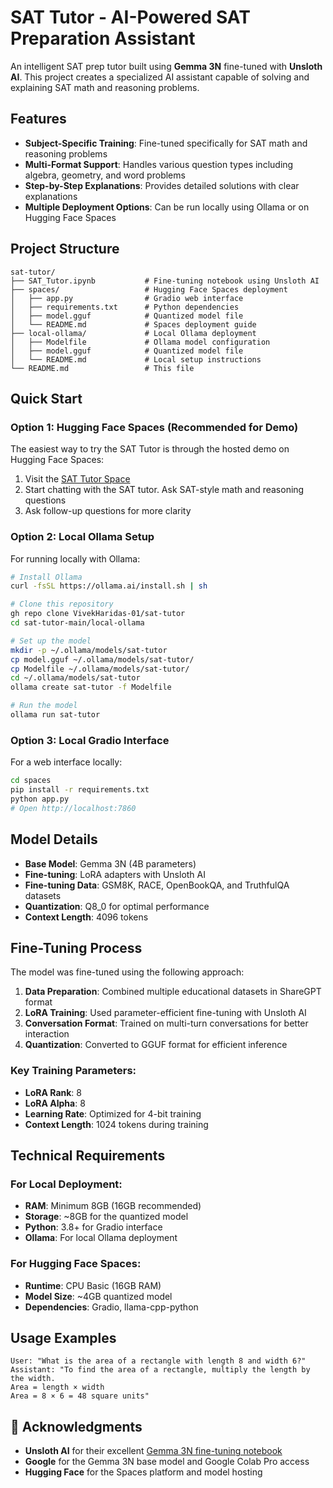 # SAT Tutor - AI-Powered SAT Preparation Assistant

An intelligent SAT prep tutor built using **Gemma 3N** fine-tuned with **Unsloth AI**. This project creates a specialized AI assistant capable of solving and explaining SAT math and reasoning problems.

## Features

- **Subject-Specific Training**: Fine-tuned specifically for SAT math and reasoning problems
- **Multi-Format Support**: Handles various question types including algebra, geometry, and word problems
- **Step-by-Step Explanations**: Provides detailed solutions with clear explanations
- **Multiple Deployment Options**: Can be run locally using Ollama or on Hugging Face Spaces

## Project Structure

```
sat-tutor/
├── SAT_Tutor.ipynb           # Fine-tuning notebook using Unsloth AI
├── spaces/                   # Hugging Face Spaces deployment
│   ├── app.py                # Gradio web interface
│   ├── requirements.txt      # Python dependencies
│   ├── model.gguf            # Quantized model file
│   └── README.md             # Spaces deployment guide
├── local-ollama/             # Local Ollama deployment
│   ├── Modelfile             # Ollama model configuration
│   ├── model.gguf            # Quantized model file
│   └── README.md             # Local setup instructions
└── README.md                 # This file
```

## Quick Start

### Option 1: Hugging Face Spaces (Recommended for Demo)

The easiest way to try the SAT Tutor is through the hosted demo on Hugging Face Spaces:

1. Visit the [SAT Tutor Space](https://huggingface.co/spaces/VivekHaridas01/SAT-Tutor)
2. Start chatting with the SAT tutor. Ask SAT-style math and reasoning questions
3. Ask follow-up questions for more clarity

### Option 2: Local Ollama Setup

For running locally with Ollama:

```bash
# Install Ollama
curl -fsSL https://ollama.ai/install.sh | sh

# Clone this repository
gh repo clone VivekHaridas-01/sat-tutor
cd sat-tutor-main/local-ollama

# Set up the model
mkdir -p ~/.ollama/models/sat-tutor
cp model.gguf ~/.ollama/models/sat-tutor/
cp Modelfile ~/.ollama/models/sat-tutor/
cd ~/.ollama/models/sat-tutor
ollama create sat-tutor -f Modelfile

# Run the model
ollama run sat-tutor
```

### Option 3: Local Gradio Interface

For a web interface locally:

```bash
cd spaces
pip install -r requirements.txt
python app.py
# Open http://localhost:7860
```

## Model Details

- **Base Model**: Gemma 3N (4B parameters)
- **Fine-tuning**: LoRA adapters with Unsloth AI
- **Fine-tuning Data**: GSM8K, RACE, OpenBookQA, and TruthfulQA datasets
- **Quantization**: Q8_0 for optimal performance
- **Context Length**: 4096 tokens

## Fine-Tuning Process

The model was fine-tuned using the following approach:

1. **Data Preparation**: Combined multiple educational datasets in ShareGPT format
2. **LoRA Training**: Used parameter-efficient fine-tuning with Unsloth AI
3. **Conversation Format**: Trained on multi-turn conversations for better interaction
4. **Quantization**: Converted to GGUF format for efficient inference

### Key Training Parameters:
- **LoRA Rank**: 8
- **LoRA Alpha**: 8
- **Learning Rate**: Optimized for 4-bit training
- **Context Length**: 1024 tokens during training

## Technical Requirements

### For Local Deployment:
- **RAM**: Minimum 8GB (16GB recommended)
- **Storage**: ~8GB for the quantized model
- **Python**: 3.8+ for Gradio interface
- **Ollama**: For local Ollama deployment

### For Hugging Face Spaces:
- **Runtime**: CPU Basic (16GB RAM)
- **Model Size**: ~4GB quantized model
- **Dependencies**: Gradio, llama-cpp-python

## Usage Examples

```
User: "What is the area of a rectangle with length 8 and width 6?"
Assistant: "To find the area of a rectangle, multiply the length by the width.
Area = length × width
Area = 8 × 6 = 48 square units"
```

## 🙏 Acknowledgments

- **Unsloth AI** for their excellent [Gemma 3N fine-tuning notebook](https://colab.research.google.com/github/unslothai/notebooks/blob/main/nb/Gemma3N_(4B)-Conversational.ipynb)
- **Google** for the Gemma 3N base model and Google Colab Pro access
- **Hugging Face** for the Spaces platform and model hosting
